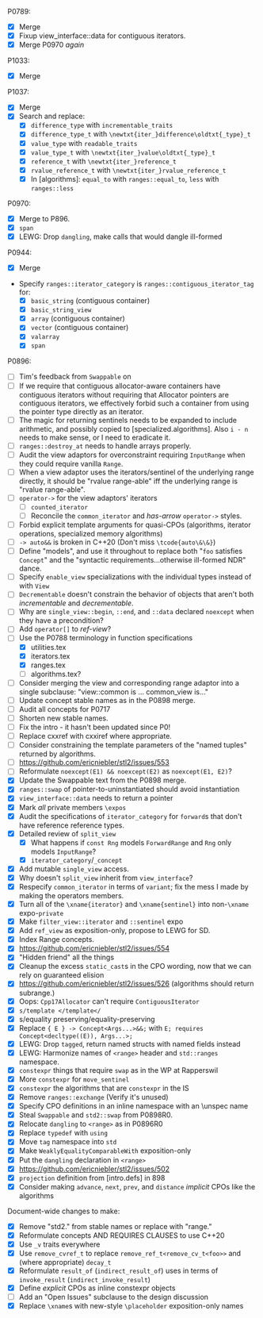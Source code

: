 P0789:
* [X] Merge
* [X] Fixup view_interface::data for contiguous iterators.
* [X] Merge P0970 *again*

P1033:
* [X] Merge

P1037:
* [X] Merge
* [X] Search and replace:
  * [X] `difference_type` with `incrementable_traits`
  * [X] `difference_type_t` with `\newtxt{iter_}difference\oldtxt{_type}_t`
  * [X] `value_type` with `readable_traits`
  * [X] `value_type_t` with `\newtxt{iter_}value\oldtxt{_type}_t`
  * [X] `reference_t` with `\newtxt{iter_}reference_t`
  * [X] `rvalue_reference_t` with `\newtxt{iter_}rvalue_reference_t`
  * [X] In [algorithms]: `equal_to` with `ranges::equal_to`, `less` with `ranges::less`

P0970:
* [X] Merge to P896.
* [X] `span`
* [X] LEWG: Drop `dangling`, make calls that would dangle ill-formed

P0944:
* [X] Merge
* Specify `ranges::iterator_category` is `ranges::contiguous_iterator_tag` for:
  * [X] `basic_string` (contiguous container)
  * [X] `basic_string_view`
  * [X] `array` (contiguous container)
  * [X] `vector` (contiguous container)
  * [X] `valarray`
  * [X] `span`

P0896:
* [ ] Tim's feedback from `Swappable` on
* [ ] If we require that contiguous allocator-aware containers have contiguous iterators without requiring that Allocator pointers are contiguous iterators, we effectively forbid such a container from using the pointer type directly as an iterator.
* [ ] The magic for returning sentinels needs to be expanded to include arithmetic, and possibly copied to [specialized.algorithms]. Also `i - n` needs to make sense, or I need to eradicate it.
* [ ] `ranges::destroy_at` needs to handle arrays properly.
* [ ] Audit the view adaptors for overconstraint requiring `InputRange` when they could require vanilla `Range`.
* [ ] When a view adaptor uses the iterators/sentinel of the underlying range directly, it should be "rvalue range-able" iff the underlying range is "rvalue range-able".
* [ ] `operator->` for the view adaptors' iterators
  * [ ] `counted_iterator`
  * [ ] Reconcile the `common_iterator` and *has-arrow* `operator->` styles.
* [ ] Forbid explicit template arguments for quasi-CPOs (algorithms, iterator operations, specialized memory algorithms)
* [ ] `-> auto&&` is broken in C++20 (Don't miss `\tcode{auto\&\&}`)
* [ ] Define "models", and use it throughout to replace both "`foo` satisfies `Concept`" and the "syntactic requirements...otherwise ill-formed NDR" dance.
* [ ] Specify `enable_view` specializations with the individual types instead of with `View`
* [ ] `Decrementable` doesn't constrain the behavior of objects that aren't both *incrementable* and *decrementable*.
* [ ] Why are `single_view::begin`, `::end`, and `::data` declared `noexcept` when they have a precondition?
* [ ] Add `operator[]` to *ref-view*?
* [ ] Use the P0788 terminology in function specifications
  * [X] utilities.tex
  * [X] iterators.tex
  * [X] ranges.tex
  * [ ] algorithms.tex?
* [ ] Consider merging the view and corresponding range adaptor into a single subclause: "view::common is ... common_view is..."
* [ ] Update concept stable names as in the P0898 merge.
* [ ] Audit all concepts for P0717
* [ ] Shorten new stable names.
* [ ] Fix the intro - it hasn't been updated since P0!
* [ ] Replace cxxref with cxxiref where appropriate.
* [ ] Consider constraining the template parameters of the "named tuples" returned by algorithms.
* [ ] https://github.com/ericniebler/stl2/issues/553
* [ ] Reformulate `noexcept(E1) && noexcept(E2)` as `noexcept(E1, E2)`?
* [X] Update the Swappable text from the P0898 merge.
* [X] `ranges::swap` of pointer-to-uninstantiated should avoid instantiation
* [X] `view_interface::data` needs to return a pointer
* [X] Mark *all* private members `\expos`
* [X] Audit the specifications of `iterator_category` for `forward`s that don't have reference reference types.
* [X] Detailed review of `split_view`
  * [X] What happens if `const Rng` models `ForwardRange` and `Rng` only models `InputRange`?
  * [X] `iterator_category`/`_concept`
* [X] Add mutable `single_view` access.
* [X] Why doesn't `split_view` inherit from `view_interface`?
* [X] Respecify `common_iterator` in terms of `variant`; fix the mess I made by making the operators members.
* [X] Turn all of the `\xname{iterator}` and `\xname{sentinel}` into non-`\xname` expo-`private`
* [X] Make `filter_view::iterator` and `::sentinel` expo
* [X] Add `ref_view` as exposition-only, propose to LEWG for SD.
* [X] Index Range concepts.
* [X] https://github.com/ericniebler/stl2/issues/554
* [X] "Hidden friend" all the things
* [X] Cleanup the excess `static_cast`s in the CPO wording, now that we can rely on guaranteed elision
* [X] https://github.com/ericniebler/stl2/issues/526 (algorithms should return subrange.)
* [X] Oops: `Cpp17Allocator` can't require `ContiguousIterator`
* [X] `s/template </template</`
* [X] s/equality preserving/equality-preserving
* [X] Replace `{ E } -> Concept<Args...>&&;` with `E; requires Concept<decltype((E)), Args...>;`
* [X] LEWG: Drop `tagged`, return named structs with named fields instead
* [X] LEWG: Harmonize names of `<range>` header and `std::ranges` namespace.
* [X] `constexpr` things that require `swap` as in the WP at Rapperswil
* [X] More `constexpr` for `move_sentinel`
* [X] `constexpr` the algorithms that are `constexpr` in the IS
* [X] Remove `ranges::exchange` (Verify it's unused)
* [X] Specify CPO definitions in an inline namespace with an \unspec name
* [X] Steal `Swappable` and `std2::swap` from P0898R0.
* [X] Relocate `dangling` to `<range>` as in P0896R0
* [X] Replace `typedef` with `using`
* [X] Move `tag` namespace into `std`
* [X] Make `WeaklyEqualityComparableWith` exposition-only
* [X] Put the `dangling` declaration in `<range>`
* [X] https://github.com/ericniebler/stl2/issues/502
* [X] `projection` definition from [intro.defs] in 898
* [X] Consider making `advance`, `next`, `prev`, and `distance` *implicit* CPOs like the algorithms

Document-wide changes to make:
* [X] Remove "std2." from stable names or replace with "range."
* [X] Reformulate concepts AND REQUIRES CLAUSES to use C++20
* [X] Use `_v` traits everywhere
* [X] Use `remove_cvref_t` to replace `remove_ref_t<remove_cv_t<foo>>` and (where appropriate) `decay_t`
* [X] Reformulate `result_of` (`indirect_result_of`) uses in terms of `invoke_result` (`indirect_invoke_result`)
* [X] Define *explicit* CPOs as inline constexpr objects
* [ ] Add an "Open Issues" subclause to the design discussion
* [X] Replace `\xname`s with new-style `\placeholder` exposition-only names
